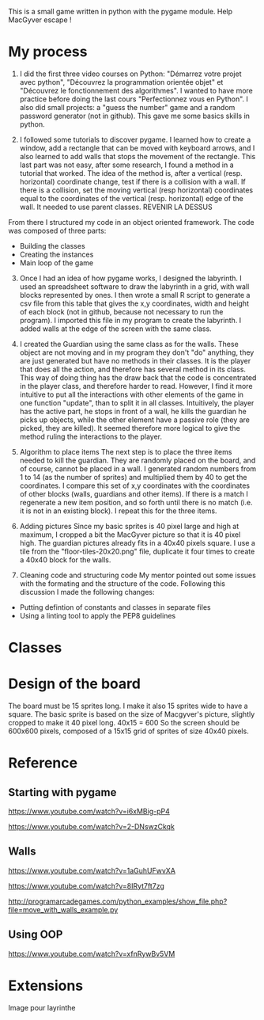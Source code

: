 This is a small game written in python with the pygame module. Help MacGyver escape !

# My process

1. I did the first three video courses on Python: "Démarrez votre projet avec python", "Découvrez la programmation orientée objet" et "Découvrez le fonctionnement des algorithmes". I wanted to have more practice before doing the last cours "Perfectionnez vous en Python".  I also did small projects: a "guess the number" game and a random password generator (not in github). This gave me some basics skills in python. 

2. I followed some tutorials to discover pygame. I learned how to create a window, add a rectangle that can be moved with keyboard arrows, and I also learned to add walls that stops the movement of the rectangle. 
This last part was not easy, after some research, I found a method in a tutorial that worked. The idea of the method is, after a vertical (resp. horizontal) coordinate change, test if there is a collision with a wall. If there is a collision, set the moving vertical (resp horizontal) coordinates equal to the coordinates of the vertical (resp. horizontal) edge of the wall. 
It needed to use parent classes.
REVENIR LA DESSUS

From there I structured my code in an object oriented framework. The code was composed of three parts:
- Building the classes
- Creating the instances
- Main loop of the game

3. Once I had an idea of how pygame works, I designed the labyrinth. I used an spreadsheet software to draw the labyrinth in a grid, with wall blocks represented by ones. I then wrote a small R script to generate a csv file from this table that gives the x,y coordinates, width and height of each block (not in github,  because not necessary to run the program). I imported this file in my program to create the labyrinth. I added walls at the edge of the screen with the same class. 

4. I created the Guardian using the same class as for the walls. These object are not moving and in my program they don't "do" anything, they are just generated but have no methods in their classes. It is the player that does all the action, and therefore has several method in its class. This way of doing thing has the draw back that the code is concentrated in the player class, and therefore harder to read. However, I find it more intuitive to put all the interactions with other elements of the game in one function "update", than to split it in all classes. Intuitively, the player has the active part, he stops in front of a wall, he kills the guardian he picks up objects, while the other element have a passive role (they are picked, they are killed). It seemed therefore more logical to give the method ruling the interactions to the player.

5. Algorithm to place items
The next step is to place the three items needed to kill the guardian. They are randomly placed on the board, and of course, cannot be placed in a wall. I generated random numbers from 1 to 14 (as the number of sprites) and multiplied them by 40 to get the coordinates. I compare this set of x,y coordinates with the coordinates of other blocks (walls, guardians and other items). If there is a match I regenerate a new item position, and so forth until there is no match (i.e. it is not in an existing block). I repeat this for the three items.

6. Adding pictures
Since my basic sprites is 40 pixel large and high at maximum, I cropped a bit the MacGyver picture so that it is 40 pixel high. The guardian pictures already fits in a 40x40 pixels square. I use a tile from the "floor-tiles-20x20.png" file, duplicate it four times to create a 40x40 block for the walls.

7. Cleaning code and structuring code
My mentor pointed out some issues with the formating and the structure of the code. Following this discussion I made the following changes:
- Putting defintion of constants and classes in separate files
- Using a linting tool to apply the PEP8 guidelines


# Classes


# Design of the board
The board must be 15 sprites long. I make it also 15 sprites wide to have a square. The basic sprite is based on the size of Macgyver's picture, slightly cropped to make it 40 pixel long. 
40x15 = 600 So the screen should be 600x600 pixels, composed of a 15x15 grid of sprites of size 40x40 pixels.

# Reference

## Starting with pygame
https://www.youtube.com/watch?v=i6xMBig-pP4

https://www.youtube.com/watch?v=2-DNswzCkqk

## Walls
https://www.youtube.com/watch?v=1aGuhUFwvXA

https://www.youtube.com/watch?v=8IRyt7ft7zg

http://programarcadegames.com/python_examples/show_file.php?file=move_with_walls_example.py


## Using OOP 
https://www.youtube.com/watch?v=xfnRywBv5VM


# Extensions
Image pour layrinthe
